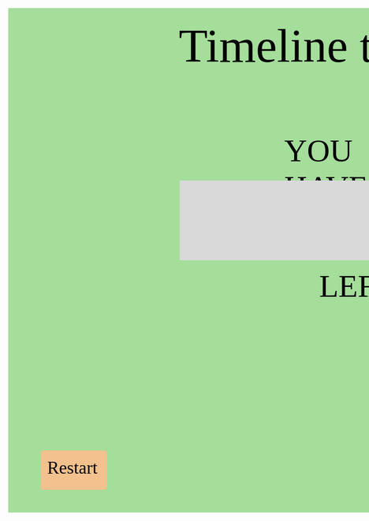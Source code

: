 <div class="TimelineToDeathTimerPage" style="width: 1440px; height: 1024px; position: relative; background: #A5DD9B">
  <div class="YouHave" style="width: 320px; height: 128px; left: 560px; top: 253px; position: absolute; color: black; font-size: 64px; font-family: Kaushan Script; font-weight: 400; word-wrap: break-word">YOU HAVE </div>
  <div class="Left" style="width: 178px; height: 92px; left: 631px; top: 528px; position: absolute; color: black; font-size: 64px; font-family: Kaushan Script; font-weight: 400; word-wrap: break-word">LEFT!</div>
  <div class="Rectangle31" style="width: 743px; height: 162px; left: 348px; top: 350px; position: absolute; background: #D9D9D9"></div>
  <div class="Title" style="width: 748px; height: 69px; left: 346px; top: 21px; position: absolute; color: black; font-size: 96px; font-family: Kaushan Script; font-weight: 400; word-wrap: break-word">Timeline to Death</div>
  <img class="GrimReaperDeathClipartWithOutline2" style="width: 492px; height: 490px; left: 948px; top: 597px; position: absolute" src="https://via.placeholder.com/492x490" />
  <div class="Rectangle32" style="width: 134px; height: 80px; left: 66px; top: 898px; position: absolute; background: #F2C18D; border-radius: 5px"></div>
  <div class="Restart" style="width: 108px; height: 52px; left: 79px; top: 912px; position: absolute; color: black; font-size: 36px; font-family: Kaushan Script; font-weight: 400; word-wrap: break-word">Restart</div>
</div>